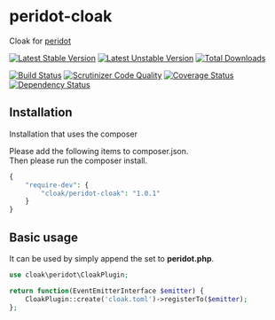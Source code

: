 peridot-cloak
==========================

Cloak for [peridot](http://peridot-php.github.io/)

[![Latest Stable Version](https://poser.pugx.org/leaphly/cart-bundle/version.svg)](https://packagist.org/packages/leaphly/cart-bundle) [![Latest Unstable Version](https://poser.pugx.org/leaphly/cart-bundle/v/unstable.svg)](//packagist.org/packages/leaphly/cart-bundle) [![Total Downloads](https://poser.pugx.org/leaphly/cart-bundle/downloads.svg)](https://packagist.org/packages/leaphly/cart-bundle)

[![Build Status](https://travis-ci.org/cloak-php/peridot-cloak.svg?branch=master)](https://travis-ci.org/cloak-php/peridot-cloak)
[![Scrutinizer Code Quality](https://scrutinizer-ci.com/g/cloak-php/peridot-cloak/badges/quality-score.png?b=master)](https://scrutinizer-ci.com/g/cloak-php/peridot-cloak/?branch=master)
[![Coverage Status](https://coveralls.io/repos/cloak-php/peridot-cloak/badge.png?branch=master)](https://coveralls.io/r/cloak-php/peridot-cloak?branch=master)
[![Dependency Status](https://www.versioneye.com/user/projects/54702dbf9dcf6ddad5000945/badge.svg?style=flat)](https://www.versioneye.com/user/projects/54702dbf9dcf6ddad5000945)


Installation
------------------

Installation that uses the composer

Please add the following items to composer.json.  
Then please run the composer install.

```php
{
    "require-dev": {
        "cloak/peridot-cloak": "1.0.1"
    }
}
```

Basic usage
------------------

It can be used by simply append the set to **peridot.php**.

```php
use cloak\peridot\CloakPlugin;

return function(EventEmitterInterface $emitter) {
    CloakPlugin::create('cloak.toml')->registerTo($emitter);
};
```
